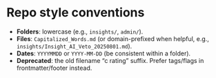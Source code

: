 <!-- status: stub; target: 150+ words -->
<!-- status: stub; target: 150+ words -->
<!-- status: stub; target: 150+ words -->
<!-- status: stub; target: 150+ words -->
<!-- status: stub; target: 150+ words -->
<!-- status: stub; target: 150+ words -->
<!-- status: stub; target: 150+ words -->
# Repo style conventions
- **Folders**: lowercase (e.g., `insights/`, `admin/`).
- **Files**: `Capitalized_Words.md` (or domain-prefixed when helpful, e.g., `insights/Insight_AI_Veto_20250801.md`).
- **Dates**: `YYYYMMDD` or `YYYY-MM-DD` (be consistent within a folder).
- **Deprecated**: the old filename “c rating” suffix. Prefer tags/flags in frontmatter/footer instead.








